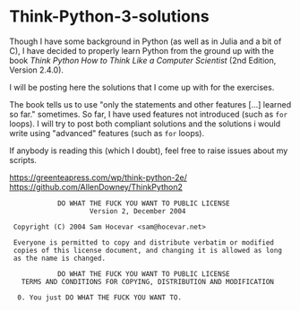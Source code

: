 # Think-Python-3-solutions

Though I have some background in Python (as well as in Julia and a bit of C), I have decided to properly learn Python from the ground up with the book *Think Python How to Think Like a Computer Scientist* (2nd Edition, Version 2.4.0).

I will be posting here the solutions that I come up with for the exercises.

The book tells us to use "only the statements and other features [...] learned so far." sometimes. So far, I have used features not introduced (such as `for` loops). I will try to post both compliant solutions and the solutions i would write using "advanced" features (such as `for` loops).

If anybody is reading this (which I doubt), feel free to raise issues about my scripts.


https://greenteapress.com/wp/think-python-2e/
https://github.com/AllenDowney/ThinkPython2

```
            DO WHAT THE FUCK YOU WANT TO PUBLIC LICENSE
                    Version 2, December 2004

 Copyright (C) 2004 Sam Hocevar <sam@hocevar.net>

 Everyone is permitted to copy and distribute verbatim or modified
 copies of this license document, and changing it is allowed as long
 as the name is changed.

            DO WHAT THE FUCK YOU WANT TO PUBLIC LICENSE
   TERMS AND CONDITIONS FOR COPYING, DISTRIBUTION AND MODIFICATION

  0. You just DO WHAT THE FUCK YOU WANT TO. 
  ``` 
